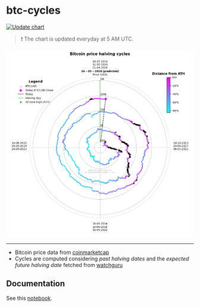 # btc-cycles
[![Update chart](https://github.com/giocaizzi/btc-cycles/actions/workflows/run.yml/badge.svg)](https://github.com/giocaizzi/btc-cycles/actions/workflows/run.yml)

> ❗ The chart is updated everyday at 5 AM UTC. 

![Bitcoin](https://github.com/giocaizzi/btc-cycles/blob/main/bitcoin.png)

---

- Bitcoin price data from [coinmarketcap](https://www.coinmarketcap.com)
- Cycles are computed considering *past halving dates* and the *expected future halving date* fetched from [watchguru](https://watcher.guru/bitcoin-halving)

## Documentation

See this [notebook](https://github.com/giocaizzi/btc-cycles/bitcoin.ipynb).
